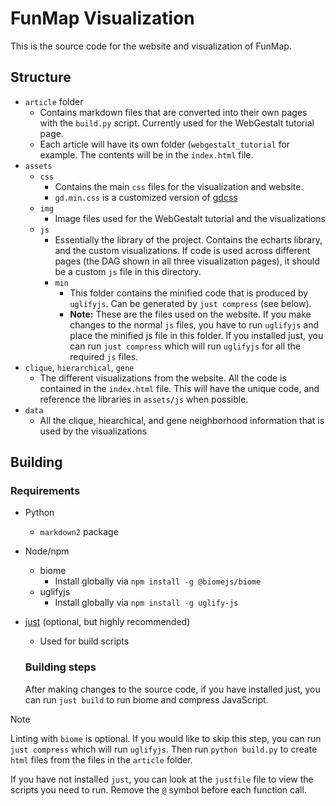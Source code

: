 # FunMap Visualization

This is the source code for the website and visualization of FunMap.

## Structure

- `article` folder
   - Contains markdown files that are converted into their own pages with the `build.py` script. Currently used for the WebGestalt tutorial page.
   - Each article will have its own folder (`webgestalt_tutorial` for example. The contents will be in the `index.html` file.
- `assets`
  - `css`
    - Contains the main `css` files for the visualization and website.
    - `gd.min.css` is a customized version of [gdcss](https://gdcss.netlify.app/)
  - `img`
    - Image files used for the WebGestalt tutorial and the visualizations
  - `js`
    - Essentially the library of the project. Contains the echarts library, and the custom visualizations. If code is used across different pages (the DAG shown in all three visualization pages), it should be a custom `js` file in this directory.
    - `min`
      - This folder contains the minified code that is produced by `uglifyjs`. Can be generated by `just compress` (see below).
      - **Note:** These are the files used on the website. If you make changes to the normal `js` files, you have to run `uglifyjs` and place the minified js file in this folder. If you installed just, you can run `just compress` which will run `uglifyjs` for all the required `js` files.
- `clique`, `hierarchical`, `gene`
  - The different visualizations from the website. All the code is contained in the `index.html` file. This will have the unique code, and reference the libraries in `assets/js` when possible.
- `data`
  - All the clique, hiearchical, and gene neighborhood information that is used by the visualizations


## Building

### Requirements

- Python
  - `markdown2` package
- Node/npm
  - biome
    - Install globally via `npm install -g @biomejs/biome`
  - uglifyjs
    - Install globally via `npm install -g uglify-js`
- [just](https://github.com/casey/just) (optional, but highly recommended)
  - Used for build scripts


  ### Building steps

  After making changes to the source code, if you have installed just, you can run `just build` to run biome and compress JavaScript.

> [!NOTE]  
> Linting with `biome` is optional. If you would like to skip this step, you can run `just compress` which will run `uglifyjs`. Then run `python build.py` to create `html` files from the files in the `article` folder.

If you have not installed `just`, you can look at the `justfile` file to view the scripts you need to run. Remove the `@` symbol before each function call.
